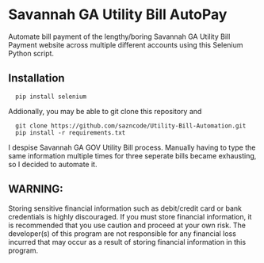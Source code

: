 
# Savannah GA Utility Bill AutoPay

Automate bill payment of the lengthy/boring Savannah GA Utility Bill Payment website across multiple different accounts using this Selenium Python script.


## Installation


```pip
  pip install selenium
```
Addionally, you may be able to git clone this repository and 
```pip
  git clone https://github.com/sazncode/Utility-Bill-Automation.git
  pip install -r requirements.txt
```

I despise Savannah GA GOV Utility Bill process. Manually having to type the same information multiple times for three seperate bills became exhausting, so I decided to automate it.

## WARNING:
Storing sensitive financial information such as debit/credit card or bank credentials is highly discouraged. If you must store financial information, it is recommended that you use caution and proceed at your own risk. The developer(s) of this program are not responsible for any financial loss incurred that may occur as a result of storing financial information in this program.


